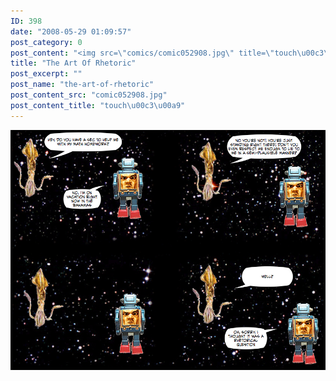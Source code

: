 ```yaml
---
ID: 398
date: "2008-05-29 01:09:57"
post_category: 0
post_content: "<img src=\"comics/comic052908.jpg\" title=\"touch\u00c3\u00a9\" />"
title: "The Art Of Rhetoric"
post_excerpt: ""
post_name: "the-art-of-rhetoric"
post_content_src: "comic052908.jpg"
post_content_title: "touch\u00c3\u00a9"
---
```



[![touchÃ©](/comics-hi-res/comic052908.jpg)](/comics-hi-res/comic052908.jpg "touchÃ©")
